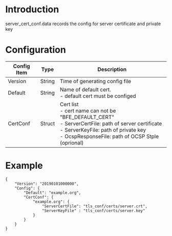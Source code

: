 # Introduction

server_cert_conf.data records the config for server certificate and private key

# Configuration

| Config Item | Type   | Description                                                  |
| ----------- | ------ | ------------------------------------------------------------ |
| Version     | String | Time of generating config file                               |
| Default     | String | Name of default cert. <br>- default cert must be configed    |
| CertConf    | Struct | Cert list<br>- cert name can not be "BFE_DEFAULT_CERT"<br>- ServerCertFile: path of server certificate<br>- ServerKeyFile: path of private key<br>- OcspResponseFile: path of OCSP Stple (oprional) |

# Example

```
{
    "Version": "20190101000000",
    "Config": {
        "Default": "example.org",
        "CertConf": {
            "example.org": {
                "ServerCertFile": "tls_conf/certs/server.crt",
                "ServerKeyFile" : "tls_conf/certs/server.key"
            }
        }
    }
}
```
